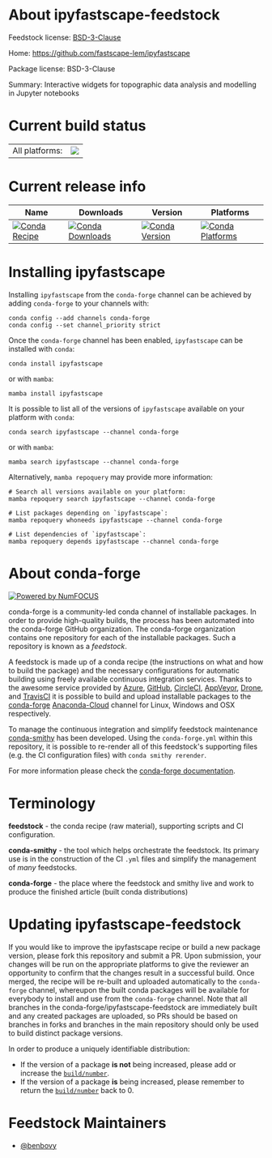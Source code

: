 About ipyfastscape-feedstock
============================

Feedstock license: [BSD-3-Clause](https://github.com/conda-forge/ipyfastscape-feedstock/blob/main/LICENSE.txt)

Home: https://github.com/fastscape-lem/ipyfastscape

Package license: BSD-3-Clause

Summary: Interactive widgets for topographic data analysis and modelling in Jupyter notebooks

Current build status
====================


<table><tr><td>All platforms:</td>
    <td>
      <a href="https://dev.azure.com/conda-forge/feedstock-builds/_build/latest?definitionId=11098&branchName=main">
        <img src="https://dev.azure.com/conda-forge/feedstock-builds/_apis/build/status/ipyfastscape-feedstock?branchName=main">
      </a>
    </td>
  </tr>
</table>

Current release info
====================

| Name | Downloads | Version | Platforms |
| --- | --- | --- | --- |
| [![Conda Recipe](https://img.shields.io/badge/recipe-ipyfastscape-green.svg)](https://anaconda.org/conda-forge/ipyfastscape) | [![Conda Downloads](https://img.shields.io/conda/dn/conda-forge/ipyfastscape.svg)](https://anaconda.org/conda-forge/ipyfastscape) | [![Conda Version](https://img.shields.io/conda/vn/conda-forge/ipyfastscape.svg)](https://anaconda.org/conda-forge/ipyfastscape) | [![Conda Platforms](https://img.shields.io/conda/pn/conda-forge/ipyfastscape.svg)](https://anaconda.org/conda-forge/ipyfastscape) |

Installing ipyfastscape
=======================

Installing `ipyfastscape` from the `conda-forge` channel can be achieved by adding `conda-forge` to your channels with:

```
conda config --add channels conda-forge
conda config --set channel_priority strict
```

Once the `conda-forge` channel has been enabled, `ipyfastscape` can be installed with `conda`:

```
conda install ipyfastscape
```

or with `mamba`:

```
mamba install ipyfastscape
```

It is possible to list all of the versions of `ipyfastscape` available on your platform with `conda`:

```
conda search ipyfastscape --channel conda-forge
```

or with `mamba`:

```
mamba search ipyfastscape --channel conda-forge
```

Alternatively, `mamba repoquery` may provide more information:

```
# Search all versions available on your platform:
mamba repoquery search ipyfastscape --channel conda-forge

# List packages depending on `ipyfastscape`:
mamba repoquery whoneeds ipyfastscape --channel conda-forge

# List dependencies of `ipyfastscape`:
mamba repoquery depends ipyfastscape --channel conda-forge
```


About conda-forge
=================

[![Powered by
NumFOCUS](https://img.shields.io/badge/powered%20by-NumFOCUS-orange.svg?style=flat&colorA=E1523D&colorB=007D8A)](https://numfocus.org)

conda-forge is a community-led conda channel of installable packages.
In order to provide high-quality builds, the process has been automated into the
conda-forge GitHub organization. The conda-forge organization contains one repository
for each of the installable packages. Such a repository is known as a *feedstock*.

A feedstock is made up of a conda recipe (the instructions on what and how to build
the package) and the necessary configurations for automatic building using freely
available continuous integration services. Thanks to the awesome service provided by
[Azure](https://azure.microsoft.com/en-us/services/devops/), [GitHub](https://github.com/),
[CircleCI](https://circleci.com/), [AppVeyor](https://www.appveyor.com/),
[Drone](https://cloud.drone.io/welcome), and [TravisCI](https://travis-ci.com/)
it is possible to build and upload installable packages to the
[conda-forge](https://anaconda.org/conda-forge) [Anaconda-Cloud](https://anaconda.org/)
channel for Linux, Windows and OSX respectively.

To manage the continuous integration and simplify feedstock maintenance
[conda-smithy](https://github.com/conda-forge/conda-smithy) has been developed.
Using the ``conda-forge.yml`` within this repository, it is possible to re-render all of
this feedstock's supporting files (e.g. the CI configuration files) with ``conda smithy rerender``.

For more information please check the [conda-forge documentation](https://conda-forge.org/docs/).

Terminology
===========

**feedstock** - the conda recipe (raw material), supporting scripts and CI configuration.

**conda-smithy** - the tool which helps orchestrate the feedstock.
                   Its primary use is in the construction of the CI ``.yml`` files
                   and simplify the management of *many* feedstocks.

**conda-forge** - the place where the feedstock and smithy live and work to
                  produce the finished article (built conda distributions)


Updating ipyfastscape-feedstock
===============================

If you would like to improve the ipyfastscape recipe or build a new
package version, please fork this repository and submit a PR. Upon submission,
your changes will be run on the appropriate platforms to give the reviewer an
opportunity to confirm that the changes result in a successful build. Once
merged, the recipe will be re-built and uploaded automatically to the
`conda-forge` channel, whereupon the built conda packages will be available for
everybody to install and use from the `conda-forge` channel.
Note that all branches in the conda-forge/ipyfastscape-feedstock are
immediately built and any created packages are uploaded, so PRs should be based
on branches in forks and branches in the main repository should only be used to
build distinct package versions.

In order to produce a uniquely identifiable distribution:
 * If the version of a package **is not** being increased, please add or increase
   the [``build/number``](https://docs.conda.io/projects/conda-build/en/latest/resources/define-metadata.html#build-number-and-string).
 * If the version of a package **is** being increased, please remember to return
   the [``build/number``](https://docs.conda.io/projects/conda-build/en/latest/resources/define-metadata.html#build-number-and-string)
   back to 0.

Feedstock Maintainers
=====================

* [@benbovy](https://github.com/benbovy/)

